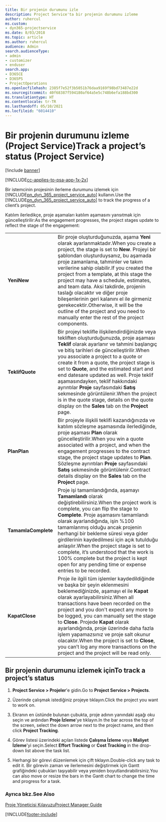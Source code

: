 ```yaml
---
title: Bir projenin durumunu izle
description: Project Service'ta bir projenin durumunu izleme
author: ruhercul
ms.custom:
- dyn365-projectservice
ms.date: 8/03/2018
ms.topic: article
ms.author: ruhercul
audience: Admin
search.audienceType:
- admin
- customizer
- enduser
search.app:
- D365CE
- D365PS
- ProjectOperations
ms.openlocfilehash: 2385f7e52f3b5051b76daa9169f98bd73487e22d
ms.sourcegitcommit: 40f68387f594180af64a5e5c748b6efa188bd300
ms.translationtype: HT
ms.contentlocale: tr-TR
ms.lasthandoff: 05/10/2021
ms.locfileid: "6014410"
---
```

# <a name="track-a-projects-status-project-service"></a><span data-ttu-id="2e679-103">Bir projenin durumunu izleme (Project Service)</span><span class="sxs-lookup"><span data-stu-id="2e679-103">Track a project’s status (Project Service)</span></span>

[!include [banner](../includes/psa-now-project-operations.md)]

[!INCLUDE[cc-applies-to-psa-app-1x-2x](../includes/cc-applies-to-psa-app-1x-2x.md)]

<span data-ttu-id="2e679-104">Bir istemcinin projesinin ilerleme durumunu izlemek için [!INCLUDE[pn_dyn_365_project_service_auto](../includes/pn-dyn-365-project-service-auto.md)] kullanın.</span><span class="sxs-lookup"><span data-stu-id="2e679-104">Use the [!INCLUDE[pn_dyn_365_project_service_auto](../includes/pn-dyn-365-project-service-auto.md)] to track the progress of a client’s project.</span></span>  

<span data-ttu-id="2e679-105">Katılım ilerledikçe, proje aşamaları katılım aşamasını yansıtmak için güncelleştirilir:</span><span class="sxs-lookup"><span data-stu-id="2e679-105">As the engagement progresses, the project stages update to reflect the stage of the engagement:</span></span>  


|              |                                                                                                                                                                                                                                                                                                  |
|--------------|--------------------------------------------------------------------------------------------------------------------------------------------------------------------------------------------------------------------------------------------------------------------------------------------------|
|   <span data-ttu-id="2e679-106">**Yeni**</span><span class="sxs-lookup"><span data-stu-id="2e679-106">**New**</span></span>    | <span data-ttu-id="2e679-107">Bir proje oluşturduğunuzda, aşama **Yeni** olarak ayarlanmaktadır.</span><span class="sxs-lookup"><span data-stu-id="2e679-107">When you create a project, the stage is set to **New**.</span></span> <span data-ttu-id="2e679-108">Projeyi bir şablondan oluşturduysanız, bu aşamada proje zamanlama, tahminler ve takım verilerine sahip olabilir.</span><span class="sxs-lookup"><span data-stu-id="2e679-108">If you created the project from a template, at this stage the project may have a schedule, estimates, and team data.</span></span> <span data-ttu-id="2e679-109">Aksi takdirde, projenin taslağı olacaktır ve diğer proje bileşenlerinin geri kalanını el ile girmeniz gerekecektir.</span><span class="sxs-lookup"><span data-stu-id="2e679-109">Otherwise, it will be the outline of the project and you need to manually enter the rest of the project components.</span></span> |
|  <span data-ttu-id="2e679-110">**Teklif**</span><span class="sxs-lookup"><span data-stu-id="2e679-110">**Quote**</span></span>   |      <span data-ttu-id="2e679-111">Bir projeyi teklifle ilişkilendirdiğinizde veya tekliften oluşturduğunuzda, proje aşaması **Teklif** olarak ayarlanır ve tahmini başlangıç ve bitiş tarihleri de güncelleştirilir.</span><span class="sxs-lookup"><span data-stu-id="2e679-111">When you associate a project to a quote or create it from a quote, the project stage is set to **Quote**, and the estimated start and end datesare updated as well.</span></span> <span data-ttu-id="2e679-112">Proje teklif aşamasındayken, teklif hakkındaki ayrıntılar **Proje** sayfasındaki **Satış** sekmesinde görüntülenir.</span><span class="sxs-lookup"><span data-stu-id="2e679-112">When the project is in the quote stage, details on the quote display on the **Sales** tab on the **Project** page.</span></span>      |
|   <span data-ttu-id="2e679-113">**Plan**</span><span class="sxs-lookup"><span data-stu-id="2e679-113">**Plan**</span></span>   |                                     <span data-ttu-id="2e679-114">Bir projeyle ilişkili teklifi kazandığınızda ve katılım sözleşme aşamasında ilerlediğinde, proje aşaması **Plan** olarak güncelleştirilir.</span><span class="sxs-lookup"><span data-stu-id="2e679-114">When you win a quote associated with a project, and when the engagement progresses to the contract stage, the project stage updates to **Plan**.</span></span> <span data-ttu-id="2e679-115">Sözleşme ayrıntıları **Proje** sayfasındaki **Satış** sekmesinde görüntülenir.</span><span class="sxs-lookup"><span data-stu-id="2e679-115">Contract details display on the **Sales** tab on the **Project** page.</span></span>                                      |
| <span data-ttu-id="2e679-116">**Tamamla**</span><span class="sxs-lookup"><span data-stu-id="2e679-116">**Complete**</span></span> |                    <span data-ttu-id="2e679-117">Proje işi tamamlandığında, aşamayı **Tamamlandı** olarak değiştirebilirsiniz.</span><span class="sxs-lookup"><span data-stu-id="2e679-117">When the project work is complete, you can flip the stage to **Complete**.</span></span> <span data-ttu-id="2e679-118">Proje aşamasını tamamlandı olarak ayarlandığında, işin %100 tamamlanmış olduğu ancak projenin herhangi bir bekleme süresi veya gider girdilerinin kaydedilmesi için açık tutulduğu anlaşılır.</span><span class="sxs-lookup"><span data-stu-id="2e679-118">When the project stage is set to complete, it’s understood that the work is 100% complete but the project is kept open for any pending time or expense entries to be recorded.</span></span>                     |
|  <span data-ttu-id="2e679-119">**Kapat**</span><span class="sxs-lookup"><span data-stu-id="2e679-119">**Close**</span></span>   |           <span data-ttu-id="2e679-120">Proje ile ilgili tüm işlemler kaydedildiğinde ve başka bir şeyin eklenmesini beklemediğinizde, aşamayı el ile **Kapat** olarak ayarlayabilirsiniz.</span><span class="sxs-lookup"><span data-stu-id="2e679-120">When all transactions have been recorded on the project and you don't expect any more to be logged, you can manually set the stage to **Close**.</span></span> <span data-ttu-id="2e679-121">Projede **Kapat** olarak ayarlandığında, proje üzerinde daha fazla işlem yapamazsınız ve proje salt okunur olacaktır.</span><span class="sxs-lookup"><span data-stu-id="2e679-121">When the project is set to **Close**, you can’t log any more transactions on the project and the project will be read only.</span></span>           |

## <a name="to-track-a-projects-status"></a><span data-ttu-id="2e679-122">Bir projenin durumunu izlemek için</span><span class="sxs-lookup"><span data-stu-id="2e679-122">To track a project’s status</span></span>  

1.  <span data-ttu-id="2e679-123">**Project Service > Projeler**'e gidin.</span><span class="sxs-lookup"><span data-stu-id="2e679-123">Go to **Project Service > Projects**.</span></span>  

2.  <span data-ttu-id="2e679-124">Üzerinde çalışmak istediğiniz projeye tıklayın.</span><span class="sxs-lookup"><span data-stu-id="2e679-124">Click the project you want to work on.</span></span>  

3.  <span data-ttu-id="2e679-125">Ekranın en üstünde bulunan çubukta, proje adının yanındaki aşağı oku seçin ve ardından **Proje İzleme**'ye tıklayın.</span><span class="sxs-lookup"><span data-stu-id="2e679-125">In the bar across the top of the screen, select the down arrow next to the project name, and then click **Project Tracking**.</span></span>  

4.  <span data-ttu-id="2e679-126">Görev listesi üzerindeki açılan listede **Çalışma İzleme** veya **Maliyet İzleme**'yi seçin.</span><span class="sxs-lookup"><span data-stu-id="2e679-126">Select **Effort Tracking** or **Cost Tracking** in the drop-down list above the task list.</span></span>  

5.  <span data-ttu-id="2e679-127">Herhangi bir görevi düzenlemek için çift tıklayın.</span><span class="sxs-lookup"><span data-stu-id="2e679-127">Double-click any task to edit it.</span></span> <span data-ttu-id="2e679-128">Bir görevin zaman ve ilerlemesini değiştirmek için Gantt grafiğindeki çubukları taşıyabilir veya yeniden boyutlandırabilirsiniz.</span><span class="sxs-lookup"><span data-stu-id="2e679-128">You can also move or resize the bars in the Gantt chart to change the time and progress for a task.</span></span>  

### <a name="see-also"></a><span data-ttu-id="2e679-129">Ayrıca bkz.</span><span class="sxs-lookup"><span data-stu-id="2e679-129">See Also</span></span>  
 [<span data-ttu-id="2e679-130">Proje Yöneticisi Kılavuzu</span><span class="sxs-lookup"><span data-stu-id="2e679-130">Project Manager Guide</span></span>](../psa/project-manager-guide.md)


[!INCLUDE[footer-include](../includes/footer-banner.md)]